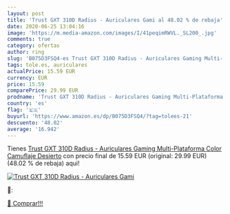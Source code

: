 ```yaml
---
layout: post
title: 'Trust GXT 310D Radius - Auriculares Gami al 48.02 % de rebaja'
date: 2020-06-25 13:04:16
image: 'https://m.media-amazon.com/images/I/41peqimRWVL._SL200_.jpg'
comments: true
category: ofertas
author: ring
slug: 'B075D3FSQ4-es Trust GXT 310D Radius - Auriculares Gaming Multi-...'
tags: tole.es, auriculares
actualPrice: 15.59 EUR
currency: EUR
price: 15.59
comparePrice: 29.99 EUR
prodname: 'Trust GXT 310D Radius - Auriculares Gaming Multi-Plataforma  Color Camuflaje Desierto'
country: 'es'
flag: '🇪🇸'
buyurl: 'https://www.amazon.es/dp/B075D3FSQ4/?tag=tolees-21'
descuento: '48.02'
average: '16.942'
---
```


Tienes [Trust GXT 310D Radius - Auriculares Gaming Multi-Plataforma  Color Camuflaje Desierto](https://www.amazon.es/dp/B075D3FSQ4/?tag=tolees-21) con precio final de  15.59 EUR (original: 29.99 EUR) (48.02 %  de rebaja) aqui!

[![Trust GXT 310D Radius - Auriculares Gami](https://m.media-amazon.com/images/I/41peqimRWVL._SL200_.jpg)](https://www.amazon.es/dp/B075D3FSQ4/?tag=tolees-21)

🔎:


[🛒 Comprar!!!](https://www.amazon.es/dp/B075D3FSQ4/?tag=tolees-21)
